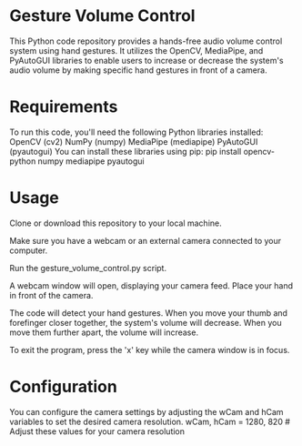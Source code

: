 # Gesture Volume Control
This Python code repository provides a hands-free audio volume control system using hand gestures. It utilizes the OpenCV, MediaPipe, and PyAutoGUI libraries to enable users to increase or decrease the system's audio volume by making specific hand gestures in front of a camera.

# Requirements
To run this code, you'll need the following Python libraries installed:
OpenCV (cv2)
NumPy (numpy)
MediaPipe (mediapipe)
PyAutoGUI (pyautogui)
You can install these libraries using pip:
pip install opencv-python numpy mediapipe pyautogui

# Usage
Clone or download this repository to your local machine.

Make sure you have a webcam or an external camera connected to your computer.

Run the gesture_volume_control.py script.

A webcam window will open, displaying your camera feed. Place your hand in front of the camera.

The code will detect your hand gestures. When you move your thumb and forefinger closer together, the system's volume will decrease. When you move them further apart, the volume will increase.

To exit the program, press the 'x' key while the camera window is in focus.

# Configuration
You can configure the camera settings by adjusting the wCam and hCam variables to set the desired camera resolution.
wCam, hCam = 1280, 820  # Adjust these values for your camera resolution
